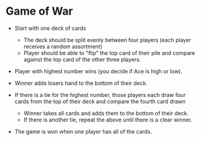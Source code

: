 # Game of War

- Start with one deck of cards
  - The deck should be split evenly between four players (each player receives a random assortment)
  - Player should be able to "flip" the top card of their pile and compare against the top card of the other three players.

- Player with highest number wins (you decide if Ace is high or low).
- Winner adds losers hand to the bottom of their deck. 

- If there is a tie for the highest number, those players each draw four cards from the top of their deck and compare the fourth card drawn
    - Winner takes all cards and adds them to the bottom of their deck.
    - If there is another tie, repeat the above until there is a clear winner.

- The game is won when one player has all of the cards.
